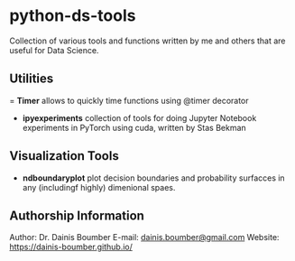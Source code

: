 # python-ds-tools
Collection of various tools and functions written by me and others that are useful for Data Science.

## Utilities

= **Timer** allows to quickly time functions using @timer decorator

- **ipyexperiments** collection of tools for doing Jupyter Notebook experiments in PyTorch using cuda, written by Stas Bekman

## Visualization Tools

- **ndboundaryplot** plot decision boundaries and probability surfacces in any (includingf highly) dimenional spaes.

## Authorship Information ##

Author: Dr. Dainis Boumber
E-mail: dainis.boumber@gmail.com
Website: https://dainis-boumber.github.io/

